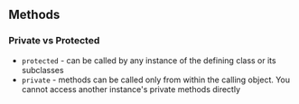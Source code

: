 
## Methods

### Private vs Protected
 - `protected` - can be called by any instance of the defining class or its subclasses
 - `private` - methods can be called only from within the calling object. You cannot access another instance's private methods directly